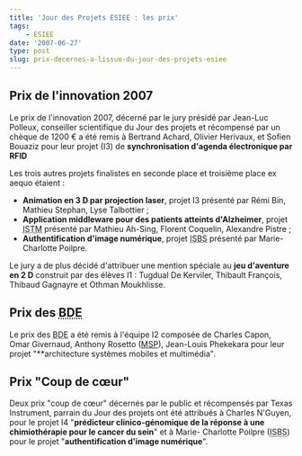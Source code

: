```yaml
---
title: 'Jour des Projets ESIEE : les prix'
tags:
    - ESIEE
date: '2007-06-27'
type: post
slug: prix-decernes-a-lissue-du-jour-des-projets-esiee
---
```


## Prix de l'innovation 2007

Le prix de l'innovation 2007, décerné par le jury présidé par Jean-Luc Polleux, conseiller scientifique du Jour des projets et récompensé par un chèque de 1200 € a été remis à Bertrand Achard, Olivier Herivaux, et Sofien Bouaziz pour leur projet (I3) de **synchronisation d'agenda électronique par RFID**

Les trois autres projets finalistes en seconde place et troisième place ex aequo étaient :

* **Animation en 3 D par projection laser**, projet I3 présenté par Rémi Bin, Mathieu Stephan, Lyse Talbottier ;
* **Application middleware pour des patients atteints d'Alzheimer**, projet <abbr title="Institut Supérieur des Technologies et de Management, devenu ESIEE Management">ISTM</abbr> présenté par Mathieu Ah-Sing, Florent Coquelin, Alexandre Pistre ;
* **Authentification d'image numérique**, projet <abbr title="Institut Supérieur des BioSciences">ISBS</abbr> présenté par Marie-Charlotte Poilpre.

Le jury a de plus décidé d'attribuer une mention spéciale au **jeu d'aventure en 2 D** construit par des élèves I1&nbsp;: Tugdual De Kerviler, Thibault François, Thibaud Gagnayre et Othman Moukhlisse.

## Prix des <abbr title="Bureaux des Élèves">BDE</abbr>

Le prix des <abbr title="Bureaux des Élèves">BDE</abbr> a été remis à l'équipe I2 composée de Charles Capon, Omar Givernaud, Anthony Rosetto ([MSP](https://msdn.microsoft.com/en-us/microsoftstudentpartners.aspx)), Jean-Louis Phekekara pour leur projet "\*\*architecture systèmes mobiles et multimédia".

## Prix "Coup de cœur"

Deux prix "coup de cœur" décernés par le public et récompensés par Texas Instrument, parrain du Jour des projets ont été attribués à Charles N'Guyen, pour le projet I4 "**prédicteur clinico-génomique de la réponse à une chimiothérapie pour le cancer du sein**" et à Marie- Charlotte Poilpre (<abbr title="Institut Supérieur des BioSciences">ISBS</abbr>) pour le projet "**authentification d'image numérique**".
